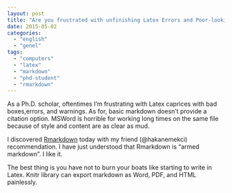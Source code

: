 ```yaml
---
layout: post
title: "Are you frustrated with unfinishing Latex Errors and Poor-looking Markdown?"
date: 2015-05-02
categories: 
  - "english"
  - "genel"
tags: 
  - "computers"
  - "latex"
  - "markdown"
  - "phd-student"
  - "rmarkdown"
---
```


As a Ph.D. scholar, oftentimes I’m frustrating with Latex caprices with bad boxes,errors, and warnings. As for, basic markdown doesn’t provide a citation option. MSWord is horrible for working long times on the same file because of style and content are as clear as mud.

I discovered [Rmarkdown](http://rmarkdown.rstudio.com/) today with my friend (@hakanemekci) recommendation. I have just understood that Rmarkdown is “armed markdown”. I like it. 

The best thing is you have not to burn your boats like starting to write in Latex. Knitr library can export markdown as Word, PDF, and HTML painlessly.
